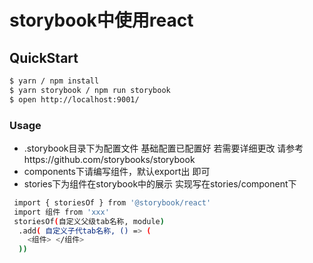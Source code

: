 # storybook中使用react

## QuickStart
```bash
$ yarn / npm install
$ yarn storybook / npm run storybook
$ open http://localhost:9001/
```

### Usage
* .storybook目录下为配置文件 基础配置已配置好 若需要详细更改 请参考https://github.com/storybooks/storybook
* components下请编写组件，默认export出 即可
* stories下为组件在storybook中的展示 实现写在stories/component下

```bash
 import { storiesOf } from '@storybook/react'
 import 组件 from 'xxx'
 storiesOf(自定义父级tab名称, module)
  .add( 自定义子代tab名称, () => (
    <组件> </组件>
  ))
```

